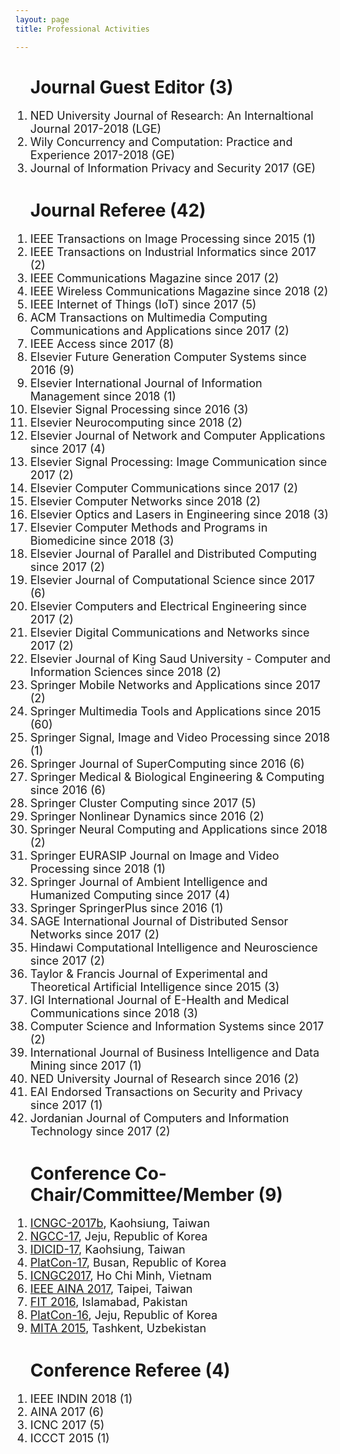 ```yaml
---
layout: page
title: Professional Activities

---
```


<style type="text/css">
     li{
    
        font-size: 18px;
        font-family:"Courier New", Courier, monospace  
        display:block;
     }

</style>

<ol><h1>Journal Guest Editor (3)</h1>
    <li>NED University Journal of Research: An Internaltional Journal 2017-2018 (LGE)</li>
    <li>Wily Concurrency and Computation: Practice and Experience 2017-2018 (GE)</li>
    <li>Journal of Information Privacy and Security 2017 (GE)</li>
</ol>

<ol><h1>Journal Referee (42)</h1>
    <li>IEEE Transactions on Image Processing since 2015 (1) </li>
    <li>IEEE Transactions on Industrial Informatics since 2017 (2) </li>
    <li>IEEE Communications Magazine since 2017 (2) </li>
    <li>IEEE Wireless Communications Magazine since 2018 (2) </li>
    <li>IEEE Internet of Things (IoT) since 2017 (5) </li>
    <li>ACM Transactions on Multimedia Computing Communications and Applications since 2017 (2) </li>
    <li>IEEE Access since 2017 (8) </li>
    <li>Elsevier Future Generation Computer Systems since 2016 (9)</li>
    <li>Elsevier International Journal of Information Management since 2018 (1)</li>
    <li>Elsevier Signal Processing since 2016 (3)</li>
    <li>Elsevier Neurocomputing since 2018 (2)</li>
    <li>Elsevier Journal of Network and Computer Applications since 2017 (4)</li>
    <li>Elsevier Signal Processing: Image Communication since 2017 (2)</li>
    <li>Elsevier Computer Communications since 2017 (2)</li>
    <li>Elsevier Computer Networks since 2018 (2)</li>
    <li>Elsevier Optics and Lasers in Engineering since 2018 (3)</li>
    <li>Elsevier Computer Methods and Programs in Biomedicine since 2018 (3)</li>
    <li>Elsevier Journal of Parallel and Distributed Computing since 2017 (2)</li>
    <li>Elsevier Journal of Computational Science since 2017 (6)</li>
    <li>Elsevier Computers and Electrical Engineering since 2017 (2)</li>
    <li>Elsevier Digital Communications and Networks since 2017 (2)</li>
    <li>Elsevier Journal of King Saud University - Computer and Information Sciences since 2018 (2)</li>
    <li>Springer Mobile Networks and Applications since 2017 (2)</li>
    <li>Springer Multimedia Tools and Applications since 2015 (60)</li>
    <li>Springer Signal, Image and Video Processing since 2018 (1)</li>
    <li>Springer Journal of SuperComputing since 2016 (6)</li>
    <li>Springer Medical & Biological Engineering & Computing since 2016 (6)</li>
    <li>Springer Cluster Computing since 2017 (5)</li>
    <li>Springer Nonlinear Dynamics since 2016 (2)</li>
    <li>Springer Neural Computing and Applications since 2018 (2)</li>
    <li>Springer EURASIP Journal on Image and Video Processing since 2018 (1)</li>
    <li>Springer Journal of Ambient Intelligence and Humanized Computing since 2017 (4)</li>
    <li>Springer SpringerPlus since 2016 (1)</li>
    <li>SAGE International Journal of Distributed Sensor Networks since 2017 (2)</li>
    <li>Hindawi Computational Intelligence and Neuroscience since 2017 (2)</li>
    <li>Taylor & Francis Journal of Experimental and Theoretical Artificial Intelligence since 2015 (3)</li>
    <li>IGI International Journal of E-Health and Medical Communications since 2018 (3)</li> 
    <li>Computer Science and Information Systems since 2017 (2)</li>
    <li>International Journal of Business Intelligence and Data Mining since 2017 (1)</li>
    <li>NED University Journal of Research since 2016 (2)</li>
    <li>EAI Endorsed Transactions on Security and Privacy since 2017 (1)</li>
    <li>Jordanian Journal of Computers and Information Technology since 2017 (2)</li>

</ol>

<ol><h1>Conference Co-Chair/Committee/Member (9)</h1>
    <li><a href="http://www.kingpc.or.kr/wp/" target="_blank">ICNGC-2017b</a>, Kaohsiung, Taiwan</li>
    <li><a href="http://www.kingpc.or.kr/wp/" target="_blank">NGCC-17</a>, Jeju, Republic of Korea</li>
    <li><a href="http://www.icidic.org/cfp_eng/" target="_blank">IDICID-17</a>, Kaohsiung, Taiwan</li>
    <li><a href="http://www.platcon.org/" target="_blank">PlatCon-17</a>, Busan, Republic of Korea</li>
    <li><a href="http://www.kingpc.or.kr/icngc2017/index.html" target="_blank">ICNGC2017</a>, Ho Chi Minh, Vietnam</li>
    <li><a href="http://voyager.ce.fit.ac.jp/conf/aina/2017/tpc.html" target="_blank">IEEE AINA 2017</a>, Taipei, Taiwan</li>
    <li><a href="http://www.wikicfp.com/cfp/servlet/event.showcfp?eventid=55508&copyownerid=3746" target="_blank">FIT 2016</a>, Islamabad,      Pakistan</li>
    <li><a href="http://2016.platcon.org/" target="_blank">PlatCon-16</a>, Jeju, Republic of Korea</li>
    <li><a href="https://sites.google.com/site/icmita2015/index" target="_blank">MITA 2015</a>, Tashkent, Uzbekistan</li> 
</ol>

<ol><h1>Conference Referee (4)</h1>
    <li>IEEE INDIN 2018 (1)</li>
    <li>AINA 2017 (6)</li>
    <li>ICNC 2017 (5)</li>
    <li>ICCCT 2015 (1)</li>
</ol>
